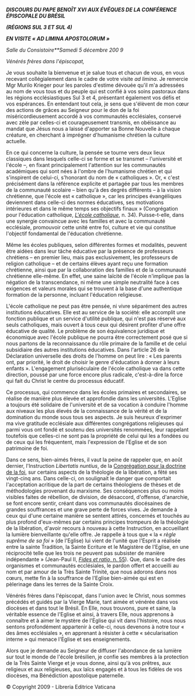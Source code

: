 ***DISCOURS DU PAPE BENOÎT XVI*** ***AUX ÉVÊQUES DE LA CONFÉRENCE ÉPISCOPALE DU BRÉSIL***

***(RÉGIONS SUL 3 ET SUL 4)***

***EN VISITE « AD LIMINA APOSTOLORUM »***

*Salle du Consistoire**Samedi 5 décembre 200* *9*

*Vénérés frères dans l'épiscopat,*

Je vous souhaite la bienvenue et je salue tous et chacun de vous, en vous recevant collégialement dans le cadre de votre visite *ad limina*. Je remercie Mgr Murilo Krieger pour les paroles d'estime dévouée qu'il m'a adressées au nom de vous tous et du peuple qui est confié à vos soins pastoraux dans les régions ecclésiastiques Sul 3 et 4, présentant également vos défis et vos espérances. En entendant tout cela, je sens que s'élèvent de mon cœur des actions de grâces au Seigneur pour le don de la foi miséricordieusement accordé à vos communautés ecclésiales, conservé avec zèle par celles-ci et courageusement transmis, en obéissance au mandat que Jésus nous a laissé d'apporter sa Bonne Nouvelle à chaque créature, en cherchant à imprégner d'humanisme chrétien la culture actuelle.

En ce qui concerne la culture, la pensée se tourne vers deux lieux classiques dans lesquels celle-ci se forme et se transmet – l'université et l'école –, en fixant principalement l'attention sur les communautés académiques qui sont nées à l'ombre de l'humanisme chrétien et qui s'inspirent de celui-ci, s'honorant du nom de « catholiques ». Or, « c'est précisément dans la référence explicite et partagée par tous les membres de la communauté scolaire – bien qu'à des degrés différents – à la vision chrétienne, que l'école est « catholique », car les principes évangéliques deviennent dans celle-ci des normes éducatives, ses motivations intérieures et dans le même temps ses objectifs finaux » (Congrégation pour l'éducation catholique, *[L'école catholique](http://www.vatican.va/roman_curia/congregations/ccatheduc/documents/rc_con_ccatheduc_doc_19770319_catholic-school_fr.html)*, n. 34). Puisse-t-elle, dans une synergie convaincue avec les familles et avec la communauté ecclésiale, promouvoir cette unité entre foi, culture et vie qui constitue l'objectif fondamental de l'éducation chrétienne.

Même les écoles publiques, selon différentes formes et modalités, peuvent être aidées dans leur tâche éducative par la présence de professeurs chrétiens – en premier lieu, mais pas exclusivement, les professeurs de religion catholique – et de certains élèves ayant reçu une formation chrétienne, ainsi que par la collaboration des familles et de la communauté chrétienne elle-même. En effet, une saine laïcité de l'école n'implique pas la négation de la transcendance, ni même une simple neutralité face à ces exigences et valeurs morales qui se trouvent à la base d'une authentique formation de la personne, incluant l'éducation religieuse.

L'école catholique ne peut pas être pensée, ni vivre séparément des autres institutions éducatives. Elle est au service de la société: elle accomplit une fonction publique et un service d'utilité publique, qui n'est pas réservé aux seuls catholiques, mais ouvert à tous ceux qui désirent profiter d'une offre éducative de qualité. Le problème de son équivalence juridique et économique avec l'école publique ne pourra être correctement posé que si nous partons de la reconnaissance du rôle primaire de la famille et de celui subsidiaire des autres institutions éducatives. Dans l'article 26 de la Déclaration universelle des droits de l'homme on peut lire : « Les parents ont, par priorité, le droit de choisir le genre d'éducation à donner à leurs enfants ». L'engagement pluriséculaire de l'école catholique va dans cette direction, poussé par une force encore plus radicale, c'est-à-dire la force qui fait du Christ le centre du processus éducatif.

Ce processus, qui commence dans les écoles primaires et secondaires, se réalise de manière plus élevée et approfondie dans les universités. L'Eglise a toujours été solidaire de l'université et de sa vocation à conduire l'homme aux niveaux les plus élevés de la connaissance de la vérité et de la domination du monde sous tous ses aspects. Je suis heureux d'exprimer ma vive gratitude ecclésiale aux différentes congrégations religieuses qui parmi vous ont fondé et soutenu des universités renommées, leur rappelant toutefois que celles-ci ne sont pas la propriété de celui qui les a fondées ou de ceux qui les fréquentent, mais l'expression de l'Eglise et de son patrimoine de foi.

Dans ce sens, bien-aimés frères, il vaut la peine de rappeler que, en août dernier, l'Instruction *Libertatis nuntius*, de la [Congrégation pour la doctrine de la foi](http://www.vatican.va/roman_curia/congregations/cfaith/index_fr.htm), sur certains aspects de la théologie de la libération, a fêté ses vingt-cinq ans. Dans celle-ci, on soulignait le danger que comportait l'acceptation acritique de la part de certains théologiens de thèses et de méthodologies provenant du marxisme. Ses conséquences plus ou moins visibles faites de rébellion, de division, de désaccord, d'offense, d'anarchie, se font encore sentir, créant dans vos communautés diocésaines de grandes souffrances et une grave perte de forces vives. Je demande à ceux qui d'une certaine manière se sentent attirés, concernés et touchés au plus profond d'eux-mêmes par certains principes trompeurs de la théologie de la libération, d'avoir recours à nouveau à cette Instruction, en accueillant la lumière bienveillante qu'elle offre. Je rappelle à tous que « la « *règle suprême de sa foi* » (de l'Eglise) lui vient de l'unité que l'Esprit a réalisée entre la sainte Tradition, la Sainte Ecriture et le Magistère de l'Eglise, en une réciprocité telle que les trois ne peuvent pas subsister de manière indépendante » (Jean-Paul II, [*Fides et ratio*, n. 55](http://www.vatican.va/edocs/FRA0075/__PC.HTM)). Que, dans le cadre des organismes et communautés ecclésiales, le pardon offert et accueilli au nom et par amour de la Très Sainte Trinité, que nous adorons dans nos cœurs, mette fin à la souffrance de l'Eglise bien-aimée qui est en pèlerinage dans les terres de la Sainte Croix.

Vénérés frères dans l'épiscopat, dans l'union avec le Christ, nous sommes précédés et guidés par la Vierge Marie, tant aimée et vénérée dans vos diocèses et dans tout le Brésil. En Elle, nous trouvons, pure et saine, la véritable essence de l'Eglise et ainsi, à travers Elle, nous apprenons à connaître et à aimer le mystère de l'Eglise qui vit dans l'histoire, nous nous sentons profondément appartenir à celle-ci, nous devenons à notre tour « des âmes ecclésiales », en apprenant à résister à cette « sécularisation interne » qui menace l'Eglise et ses enseignements.

Alors que je demande au Seigneur de diffuser l'abondance de sa lumière sur tout le monde de l'école brésilien, je confie ses membres à la protection de la Très Sainte Vierge et je vous donne, ainsi qu'à vos prêtres, aux religieux et aux religieuses, aux laïcs engagés et à tous les fidèles de vos diocèses, ma Bénédiction apostolique paternelle.

© Copyright 2009 - Libreria Editrice Vaticana